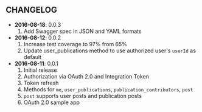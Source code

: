CHANGELOG
---------
- **2016-08-18**: 0.0.3
  1. Add Swagger spec in JSON and YAML formats
- **2016-08-12**: 0.0.2
  1. Increase test coverage to 97% from 65%
  1. Update user_publications method to use authorized user's `userId` as default
- **2016-08-11**: 0.0.1
  1. Initial release
  1. Authorization via OAuth 2.0 and Integration Token
  1. Token refresh
  1. Methods for `me`, `user_publications`, `publication_contributors`, `post`
  1. `post` supports user posts and publication posts
  1. OAuth 2.0 sample app
